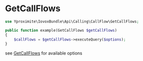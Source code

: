 # GetCallFlows

```php
use Yproximite\IovoxBundle\Api\Calling\CallFlow\GetCallFlows;

public function example(GetCallFlows $getCallFlows)
{
    $callFlows = $getCallFlows->executeQuery($options);
}
```
see [GetCallFlows](../../src/Api/Calling/CallFlow/GetCallFlows.php) for available options
